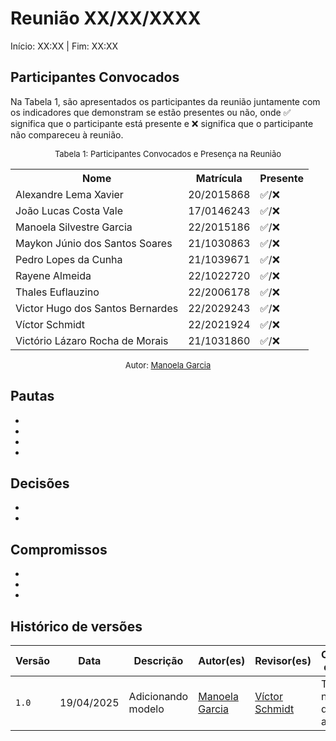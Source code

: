 # Reunião XX/XX/XXXX

Início: XX:XX | Fim: XX:XX
<!-- Este é um arquivo base, para criar uma ata, basta copiá-lo e preencher os dados da reunião -->

## Participantes Convocados

<!-- Colocar um ✅ se o participante estiver presente ou um ❌ caso negativo -->
Na Tabela 1, são apresentados os participantes da reunião juntamente com os indicadores que demonstram se estão presentes ou não, onde ✅ significa que o participante está presente e ❌ significa que o participante não compareceu à reunião.

<center>

<font size="2">Tabela 1: Participantes Convocados e Presença na Reunião</font>

<table align="center">
  <tr>
    <th>Nome</th><th>Matrícula</th><th>Presente</th>
  </tr>
  <tr><td>Alexandre Lema Xavier</td><td>20/2015868</td><td>✅/❌</td></tr>
  <tr><td>João Lucas Costa Vale</td><td>17/0146243</td><td>✅/❌</td></tr>
  <tr><td>Manoela Silvestre Garcia</td><td>22/2015186</td><td>✅/❌</td></tr>
  <tr><td>Maykon Júnio dos Santos Soares</td><td>21/1030863</td><td>✅/❌</td></tr>
  <tr><td>Pedro Lopes da Cunha</td><td>21/1039671</td><td>✅/❌</td></tr>
  <tr><td>Rayene Almeida</td><td>22/1022720</td><td>✅/❌</td></tr>
  <tr><td>Thales Euflauzino</td><td>22/2006178</td><td>✅/❌</td></tr>
  <tr><td>Victor Hugo dos Santos Bernardes</td><td>22/2029243</td><td>✅/❌</td></tr>
  <tr><td>Víctor Schmidt</td><td>22/2021924</td><td>✅/❌</td></tr>
  <tr><td>Victório Lázaro Rocha de Morais</td><td>21/1031860</td><td>✅/❌</td></tr>
</table>

<font size="2">Autor: [Manoela Garcia](https://github.com/manu-sgc)</font>

</center>

## Pautas

<!-- pautas discutidas na reunião -->

-
-
-
-

## Decisões

<!-- decisões feitas pela equipe -->

- 
- 

## Compromissos

<!-- compromissos que foram definidos para os integrantes, a data de entrega e os revisores, para facilitar o trabalho, pode pedir
para o chat GPT formar a tabela em HTML -->

-
-
-

<!-- 

## Gravação da reunião

 <iframe width="560" height="315" src="LINK PARA EMBED VIDEO" title="YouTube video player" frameborder="0" allow="accelerometer; autoplay; clipboard-write; encrypted-media; gyroscope; picture-in-picture" allowfullscreen></iframe> -->

## Histórico de versões

| Versão | Data | Descrição | Autor(es) | Revisor(es) | Comentário do Revisor |
| ------ | ---- | --------- | --------- | ----------- | -- |
|`1.0`|19/04/2025| Adicionando modelo | [Manoela Garcia](https://github.com/manu-sgc) | [Víctor Schmidt](https://github.com/moonshinerd) | Tudo certo no modelo da ata, PR aprovado! |
